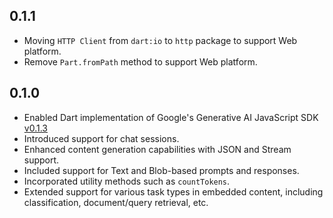 ## 0.1.1

- Moving `HTTP Client` from `dart:io` to `http` package to support Web platform.
- Remove `Part.fromPath` method to support Web platform.

## 0.1.0

- Enabled Dart implementation of Google's Generative AI JavaScript
  SDK [v0.1.3](https://github.com/google/generative-ai-js)
- Introduced support for chat sessions.
- Enhanced content generation capabilities with JSON and Stream support.
- Included support for Text and Blob-based prompts and responses.
- Incorporated utility methods such as `countTokens`.
- Extended support for various task types in embedded content, including classification, document/query retrieval, etc.
